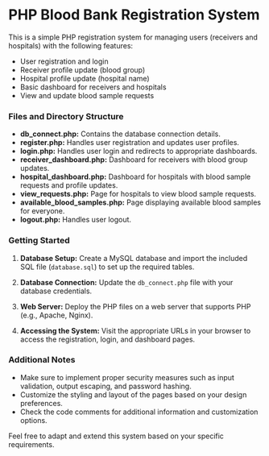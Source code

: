 # PHP Blood Bank Registration System

This is a simple PHP registration system for managing users (receivers and hospitals) with the following features:

- User registration and login
- Receiver profile update (blood group)
- Hospital profile update (hospital name)
- Basic dashboard for receivers and hospitals
- View and update blood sample requests

### Files and Directory Structure

- **db_connect.php:** Contains the database connection details.
- **register.php:** Handles user registration and updates user profiles.
- **login.php:** Handles user login and redirects to appropriate dashboards.
- **receiver_dashboard.php:** Dashboard for receivers with blood group updates.
- **hospital_dashboard.php:** Dashboard for hospitals with blood sample requests and profile updates.
- **view_requests.php:** Page for hospitals to view blood sample requests.
- **available_blood_samples.php:** Page displaying available blood samples for everyone.
- **logout.php:** Handles user logout.

### Getting Started

1. **Database Setup:** Create a MySQL database and import the included SQL file (`database.sql`) to set up the required tables.

2. **Database Connection:** Update the `db_connect.php` file with your database credentials.

3. **Web Server:** Deploy the PHP files on a web server that supports PHP (e.g., Apache, Nginx).

4. **Accessing the System:** Visit the appropriate URLs in your browser to access the registration, login, and dashboard pages.

### Additional Notes

- Make sure to implement proper security measures such as input validation, output escaping, and password hashing.
- Customize the styling and layout of the pages based on your design preferences.
- Check the code comments for additional information and customization options.

Feel free to adapt and extend this system based on your specific requirements.
